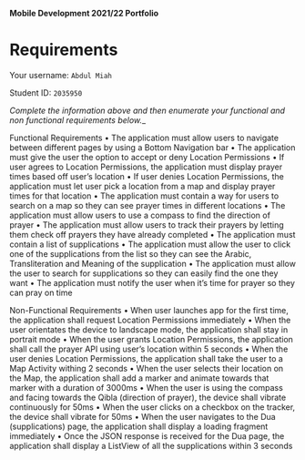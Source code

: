 **Mobile Development 2021/22 Portfolio**
# Requirements

Your username: `Abdul Miah`

Student ID: `2035950`

_Complete the information above and then enumerate your functional and non functional requirements below.__

Functional Requirements 
•	The application must allow users to navigate between different pages by using a Bottom Navigation bar
•	The application must give the user the option to accept or deny Location Permissions
•	If user agrees to Location Permissions, the application must display prayer times based off user’s location
•	If user denies Location Permissions, the application must let user pick a location from a map and display prayer times for that location
•	The application must contain a way for users to search on a map so they can see prayer times in different locations
•	The application must allow users to use a compass to find the direction of prayer
•	The application must allow users to track their prayers by letting them check off prayers they have already completed
•	The application must contain a list of supplications
•	The application must allow the user to click one of the supplications from the list so they can see the Arabic, Transliteration and Meaning of the supplication
•	The application must allow the user to search for supplications so they can easily find the one they want
•	The application must notify the user when it’s time for prayer so they can pray on time

Non-Functional Requirements 
•	When user launches app for the first time, the application shall request Location Permissions immediately
•	When the user orientates the device to landscape mode, the application shall stay in portrait mode
•	When the user grants Location Permissions, the application shall call the prayer API using user’s location within 5 seconds
•	When the user denies Location Permissions, the application shall take the user to a Map Activity withing 2 seconds
•	When the user selects their location on the Map, the application shall add a marker and animate towards that marker with a duration of 3000ms
•	When the user is using the compass and facing towards the Qibla (direction of prayer), the device shall vibrate continuously for 50ms
•	When the user clicks on a checkbox on the tracker, the device shall vibrate for 50ms
•	When the user navigates to the Dua (supplications) page, the application shall display a loading fragment immediately
•	Once the JSON response is received for the Dua page, the application shall display a ListView of all the supplications within 3 seconds
 

 <!--
 Formative feedback from Sandy

- I don't think having to deal with location permissions really counts a functional requirement – the function is being able to get information about prayer times based on location. Obtaining permissions is incidental to this, and is not a function in and of itself. Think carefully about the *functionality* users want access to.

- If I implemented all the functional requirements you have here, would the application meet your expectations? For example, currently there is no requirement that the app store any information, so the user is effectively starting the app from scratch each time. Is that your intention? Make sure you are covering the substantive functionality so that if I were to implement it the result would fit what you've imagined.

- Are there any other nonfunctional requirements you have for the application, perhaps in term of visual appearance/design language?

- This is a good starting point overall and gives me a fairly clear idea of what you're going to produce at the end of the process.
 -->